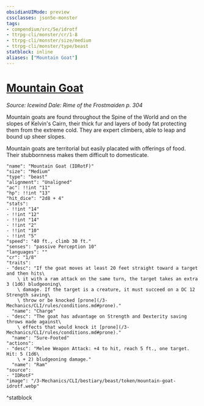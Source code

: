 ```yaml
---
obsidianUIMode: preview
cssclasses: json5e-monster
tags:
- compendium/src/5e/idrotf
- ttrpg-cli/monster/cr/1-8
- ttrpg-cli/monster/size/medium
- ttrpg-cli/monster/type/beast
statblock: inline
aliases: ["Mountain Goat"]
---
```

# [Mountain Goat](3-Mechanics\CLI\bestiary\beast/mountain-goat-idrotf.md)
*Source: Icewind Dale: Rime of the Frostmaiden p. 304*  

Mountain goats are found throughout the Spine of the World and on the slopes of Kelvin's Cairn, their thick fur and layers of body fat protecting them from the extreme cold. They are expert climbers, able to leap and bound up sheer slopes.

Mountain goats are territorial but easily placated with offerings of food. Their stubbornness makes them difficult to domesticate.

```statblock
"name": "Mountain Goat (IDRotF)"
"size": "Medium"
"type": "beast"
"alignment": "Unaligned"
"ac": !!int "11"
"hp": !!int "13"
"hit_dice": "2d8 + 4"
"stats":
- !!int "14"
- !!int "12"
- !!int "14"
- !!int "2"
- !!int "10"
- !!int "5"
"speed": "40 ft., climb 30 ft."
"senses": "passive Perception 10"
"languages": ""
"cr": "1/8"
"traits":
- "desc": "If the goat moves at least 20 feet straight toward a target and then hits\
    \ it with a ram attack on the same turn, the target takes an extra 3 (1d6) bludgeoning\
    \ damage. If the target is a creature, it must succeed on a DC 12 Strength saving\
    \ throw or be knocked [prone](/3-Mechanics/CLI/rules/conditions.md#prone)."
  "name": "Charge"
- "desc": "The goat has advantage on Strength and Dexterity saving throws made against\
    \ effects that would knock it [prone](/3-Mechanics/CLI/rules/conditions.md#prone)."
  "name": "Sure-Footed"
"actions":
- "desc": "Melee Weapon Attack: +4 to hit, reach 5 ft., one target. Hit: 5 (1d6\
    \ + 2) bludgeoning damage."
  "name": "Ram"
"source":
- "IDRotF"
"image": "/3-Mechanics/CLI/bestiary/beast/token/mountain-goat-idrotf.webp"
```
^statblock